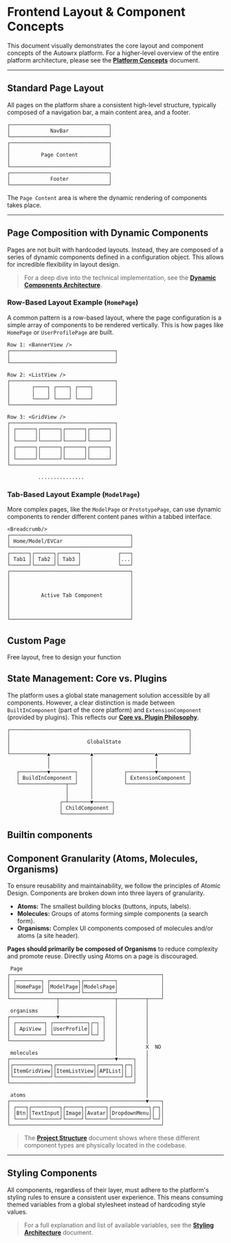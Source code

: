 # Frontend Layout & Component Concepts

This document visually demonstrates the core layout and component concepts of the Autowrx platform. For a higher-level overview of the entire platform architecture, please see the [**Platform Concepts**](./concept.md) document.

---

## Standard Page Layout

All pages on the platform share a consistent high-level structure, typically composed of a navigation bar, a main content area, and a footer.

```
┌────────────────────────────────┐
│             NavBar             │
└────────────────────────────────┘
┌────────────────────────────────┐
│                                │
│          Page Content          │
│                                │
└────────────────────────────────┘
┌────────────────────────────────┐
│             Footer             │
└────────────────────────────────┘      
```

The `Page Content` area is where the dynamic rendering of components takes place.

---

## Page Composition with Dynamic Components

Pages are not built with hardcoded layouts. Instead, they are composed of a series of dynamic components defined in a configuration object. This allows for incredible flexibility in layout design.

> For a deep dive into the technical implementation, see the **[Dynamic Components Architecture](./component-design/dynamic-components.md)**.

### Row-Based Layout Example (`HomePage`)

A common pattern is a row-based layout, where the page configuration is a simple array of components to be rendered vertically. This is how pages like `HomePage` or `UserProfilePage` are built.

```
Row 1: <BannerView />
┌──────────────────────────────────┐
│                                  │
└──────────────────────────────────┘
                                    
Row 2: <ListView />
┌──────────────────────────────────┐
│       ┌────┐ ┌────┐ ┌────┐       │
│       │    │ │    │ │    │       │
│       └────┘ └────┘ └────┘       │
└──────────────────────────────────┘
                                    
Row 3: <GridView />
┌──────────────────────────────────┐
│ ┌──────┐┌──────┐┌──────┐┌──────┐ │
│ │      ││      ││      ││      │ │
│ └──────┘└──────┘└──────┘└──────┘ │
│ ┌──────┐┌──────┐┌──────┐┌──────┐ │
│ │      ││      ││      ││      │ │
│ └──────┘└──────┘└──────┘└──────┘ │
└──────────────────────────────────┘
                                    
          ...............           
```

### Tab-Based Layout Example (`ModelPage`)

More complex pages, like the `ModelPage` or `PrototypePage`, can use dynamic components to render different content panes within a tabbed interface.

```
<Breadcrumb/>                           
┌───────────────────────────────────────┐
│ Home/Model/EVCar                      │
└───────────────────────────────────────┘
┌──────┐┌──────┐┌──────┐            ┌───┐
│ Tab1 ││ Tab2 ││ Tab3 │            │...│
└──────┘└──────┘└──────┘            └───┘
┌───────────────────────────────────────┐
│                                       │
│                                       │
│                                       │
│          Active Tab Component         │
│                                       │
│                                       │
│                                       │
└───────────────────────────────────────┘
```

## Custom Page
Free layout, free to design your function

## State Management: Core vs. Plugins

The platform uses a global state management solution accessible by all components. However, a clear distinction is made between `BuiltInComponent` (part of the core platform) and `ExtensionComponent` (provided by plugins). This reflects our **[Core vs. Plugin Philosophy](./core-vs-plugin.md)**.

```
┌──────────────────────────────────────────────────────────┐
│                                                          │
│                         GlobalState                      │
│                                                          │
└────────────▲─────────────▲────────────────────▲──────────┘
             │             │                    │           
             │             │                    │           
   ┌─────────▼────────┐    │          ┌─────────▼──────────┐
   │ BuildInComponent │    │          │ ExtensionComponent │
   └───────────────┬──┘    │          └────────────────────┘
                   │       │                                
                   │       │                                
                 ┌─┴───────▼──────┐                         
                 │ ChildComponent │                         
                 └────────────────┘                         
```

## Builtin components

## Component Granularity (Atoms, Molecules, Organisms)

To ensure reusability and maintainability, we follow the principles of Atomic Design. Components are broken down into three layers of granularity.

-   **Atoms:** The smallest building blocks (buttons, inputs, labels).
-   **Molecules:** Groups of atoms forming simple components (a search form).
-   **Organisms:** Complex UI components composed of molecules and/or atoms (a site header).

**Pages should primarily be composed of Organisms** to reduce complexity and promote reuse. Directly using Atoms on a page is discouraged.

```
 Page
┌─────────────────────────────────────────────────┐
│ ┌────────┐ ┌─────────┐┌──────────┐              │
│ │HomePage│ │ModelPage││ModelsPage│              │
│ └────────┘ └─────────┘└──────────┘              │
└───────────────┬──────────────────┬─────────┬────┘
                │                  │         │     
 organisms      │                  │         │     
┌───────────────▼──────────────┐   │         │     
│ ┌─────────┐ ┌───────────┐┌─┐ │   │         │     
│ │ ApiView │ │UserProfile││ │ │   │         │     
│ └─────────┘ └───────────┘└─┘ │   │         │     
└──────────────────────────────┘   │         │     
                                   │         X  NO   
 molecules                         │         │     
┌──────────────────────────────────▼─────┐   │     
│┌────────────┐┌────────────┐┌───────┐┌─┐│   │     
││ItemGridView││ItemListView││APIList││ ││   │     
│└────────────┘└────────────┘└───────┘└─┘│   │     
└────────────────────────────────────────┘   │     
                                             │     
 atoms                                       │     
┌────────────────────────────────────────────▼────┐
│ ┌───┐┌─────────┐┌─────┐┌──────┐┌────────────┐┌─┐│
│ │Btn││TextInput││Image││Avatar││DropdownMenu││ ││
│ └───┘└─────────┘└─────┘└──────┘└────────────┘└─┘│
└─────────────────────────────────────────────────┘
```
> The **[Project Structure](./project-structure.md)** document shows where these different component types are physically located in the codebase.

---

## Styling Components

All components, regardless of their layer, must adhere to the platform's styling rules to ensure a consistent user experience. This means consuming themed variables from a global stylesheet instead of hardcoding style values.

> For a full explanation and list of available variables, see the **[Styling Architecture](./style.md)** document.
